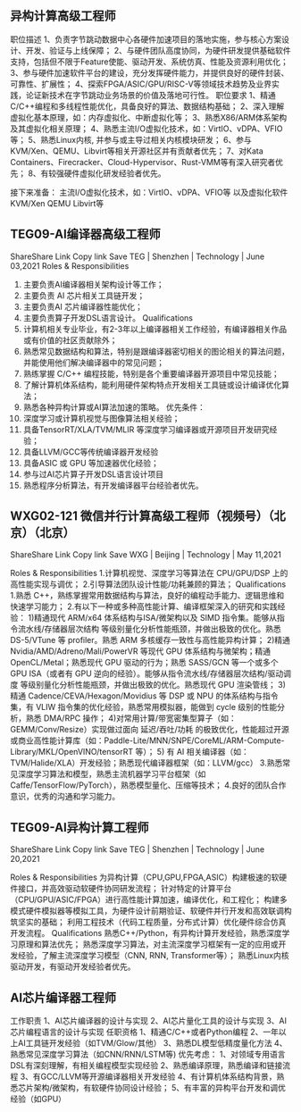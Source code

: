 ## 异构计算高级工程师
职位描述
1、负责字节跳动数据中心各硬件加速项目的落地实施，参与核心方案设计、开发、验证与上线保障；
2、与硬件团队高度协同，为硬件研发提供基础软件支持，包括但不限于Feature使能、驱动开发、系统仿真、性能及资源利用优化；
3、参与硬件加速软件平台的建设，充分发挥硬件能力，并提供良好的硬件封装、可靠性、扩展性；
4、探索FPGA/ASIC/GPU/RISC-V等领域技术趋势及业界实践，论证新技术在字节跳动业务场景的价值及落地可行性。
职位要求
1、精通C/C++编程和多线程性能优化，具备良好的算法、数据结构基础；
2、深入理解虚拟化基本原理，如：内存虚拟化、中断虚拟化等；
3、熟悉X86/ARM体系架构及其虚拟化相关原理；
4、熟悉主流I/O虚拟化技术，如：VirtIO、vDPA、VFIO等；
5、熟悉Linux内核, 并参与或主导过相关内核模块研发；
6、参与KVM/Xen、QEMU、Libvirt等相关开源社区并有贡献者优先；
7、对Kata Containers、Firecracker、Cloud-Hypervisor、Rust-VMM等有深入研究者优先；
8、有较强硬件虚拟化研发经验者优先。

接下来准备：
主流I/O虚拟化技术，如：VirtIO、vDPA、VFIO等 以及虚拟化软件KVM/Xen QEMU Libvirt等


## TEG09-AI编译器高级工程师
 ShareShare
Link
Copy link
 Save
TEG | Shenzhen | Technology | June 03,2021
Roles & Responsibilities
1) 主要负责AI编译器相关架构设计等工作；
2) 主要负责 AI 芯片相关工具链开发；
3) 主要负责AI 芯片编译器性能优化；
4) 主要负责算子开发DSL语言设计。
Qualifications
1) 计算机相关专业毕业，有2-3年以上编译器相关工作经验，有编译器相关作品或有价值的社区贡献除外；
2) 熟悉常见数据结构和算法，特别是跟编译器密切相关的图论相关的算法问题，并能使用他们解决编译器中的常见问题；
3) 熟练掌握 C/C++ 编程技能，特别是各个重要编译器开源项目中常见技能；
4) 了解计算机体系结构，能利用硬件架构特点开发相关工具链或设计编译优化算法；
5) 熟悉各种异构计算或AI算法加速的策略。
优先条件：
1) 深度学习或计算机视觉与图像算法相关经验；
2) 具备TensorRT/XLA/TVM/MLIR 等深度学习编译器或开源项目开发研究经验；
3) 具备LLVM/GCC等传统编译器开发经验
4) 具备ASIC 或 GPU 等加速器优化经验；
5) 参与过AI芯片算子开发DSL语言设计项目
6) 熟悉程序分析算法，有开发编译器平台经验者优先。

## WXG02-121 微信并行计算高级工程师（视频号）（北京）（北京）
 ShareShare
Link
Copy link
 Save
WXG | Beijing | Technology | May 11,2021

Roles & Responsibilities
1.计算机视觉、深度学习等算法在 CPU/GPU/DSP 上的高性能实现与调优；
2.引导算法团队设计性能/功耗兼顾的算法；
Qualifications
1.熟悉 C++，熟练掌握常用数据结构与算法，良好的编程动手能力、逻辑思维和快速学习能力；
2.有以下一种或多种高性能计算、编译框架深入的研究和实践经验：
1)精通现代 ARM/x64 体系结构与ISA/微架构以及 SIMD 指令集。能够从指令流水线/存储器层次结构 等级别量化分析性能瓶颈，并做出极致的优化。熟悉 DS-5/VTune 等 profiler。熟悉 ARM 多核缓存一致性与高性能异构计算；
2)精通 Nvidia/AMD/Adreno/Mali/PowerVR 等现代 GPU 体系结构与微架构；精通 OpenCL/Metal；熟悉现代 GPU 驱动的行为；熟悉 SASS/GCN 等一个或多个 GPU ISA（或者有 GPU 逆向的经验）。能够从指令流水线/存储器层次结构/驱动调度 等级别量化分析性能瓶颈，并做出极致的优化。熟悉现代 GPU 渲染管线；
3)精通 Cadence/CEVA/Hexagon/Movidius 等 DSP 或 NPU 的体系结构与指令集，有 VLIW 指令集的优化经验，熟悉常用模拟器，能做到 cycle 级别的性能分析，熟悉 DMA/RPC 操作；
4)对常用计算/带宽密集型算子（如：GEMM/Conv/Resize）实现做过面向 延迟/吞吐/功耗 的极致优化，性能超过开源或商业高性能计算库（如：Paddle-Lite/MNN/SNPE/CoreML/ARM-Compute-Library/MKL/OpenVINO/tensorRT 等）；
5) 有 AI 相关编译器（如：TVM/Halide/XLA）开发经验；熟悉现代编译器框架（如：LLVM/gcc）
3.熟悉常见深度学习算法和模型，熟悉主流机器学习平台框架（如 Caffe/TensorFlow/PyTorch），熟悉模型量化、压缩等技术；
4.良好的团队合作意识，优秀的沟通和学习能力。

## TEG09-AI异构计算工程师
 ShareShare
Link
Copy link
 Save
TEG | Shenzhen | Technology | June 20,2021

Roles & Responsibilities
为异构计算（CPU,GPU,FPGA,ASIC）构建极速的软硬件接口，并高效驱动软硬件协同研发流程；
针对特定的计算平台（CPU/GPU/ASIC/FPGA）进行高性能计算加速，编译优化，和工程化；
构建多模式硬件模拟器等模拟工具，为硬件设计前期验证、软硬件并行开发和高效联调构筑坚实的基础；
利用工程技术（代码工程质量，分布式计算）优化硬件综合仿真开发流程。
Qualifications
熟悉C++/Python，有异构计算开发经验，熟悉深度学习原理和算法优先；
熟悉深度学习算法，对主流深度学习框架有一定的应用或开发经验，了解主流深度学习模型（CNN, RNN, Transformer等）；
熟悉Linux内核驱动开发，有驱动开发经验者优先。


## AI芯片编译器工程师 
工作职责 1、AI芯片编译器的设计与实现﻿ 2、AI芯片量化工具的设计与实现﻿ 3、AI芯片编程语言的设计与实现 任职资格 1、精通C/C++或者Python编程﻿ 2、一年以上AI工具链开发经验（如TVM/Glow/其他）﻿ 3、熟悉DL模型低精度量化方法﻿ 4、熟悉常见深度学习算法（如CNN/RNN/LSTM等)﻿ 优先考虑：﻿ 1、对领域专用语言DSL有深刻理解，有相关编程模型实现经验﻿ 2、熟悉编译原理，熟悉编译和链接流程﻿ 3、有GCC/LLVM等开源编译器相关开发经验﻿ 4、有计算机体系结构背景，熟悉芯片架构/微架构，有软硬件协同设计经验；﻿ 5、有丰富的异构平台开发和调优经验（如GPU）
